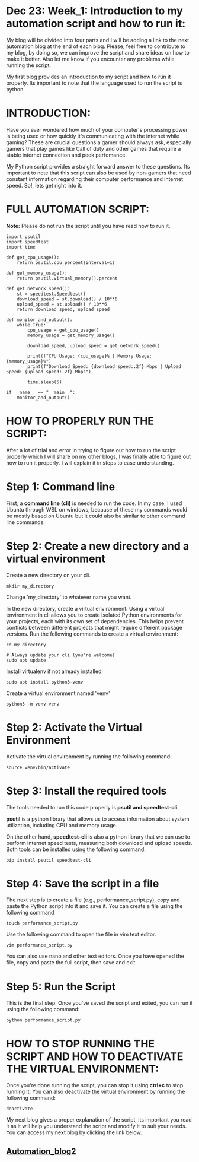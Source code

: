 # Dec 23: Week_1: Introduction to my automation script and how to run it:

My blog will be divided into four parts and I will be adding a link to the next automation blog at the end of each blog. Please, feel free to contribute to my blog, by doing so, we can improve the script and share ideas on how to make it better. Also let me know if you encounter any problems while running the script.

My first blog provides an introduction to my script and how to run it properly. Its important to note that the language used to run the script is python.

# INTRODUCTION:
Have you ever wondered how much of your computer's processing power is being used or how quickly it's communicating with the internet while gaming? These are crucial questions a gamer should always ask, especially gamers that play games like Call of duty and other games that require a stable internet connection and peek perfomance.

My Python script provides a straight forward answer to these questions. Its important to note that this script can also be used by non-gamers that need constant information regarding their computer performance and internet speed. So!, lets get right into it.

# FULL AUTOMATION SCRIPT:
**Note:** Please do not run the script until you have read how to run it.

```
import psutil
import speedtest
import time

def get_cpu_usage():
    return psutil.cpu_percent(interval=1)

def get_memory_usage():
    return psutil.virtual_memory().percent

def get_network_speed():
    st = speedtest.Speedtest()
    download_speed = st.download() / 10**6
    upload_speed = st.upload() / 10**6
    return download_speed, upload_speed

def monitor_and_output():
    while True:
        cpu_usage = get_cpu_usage()
        memory_usage = get_memory_usage()
        
        download_speed, upload_speed = get_network_speed()
  
        print(f"CPU Usage: {cpu_usage}% | Memory Usage: {memory_usage}%")
        print(f"Download Speed: {download_speed:.2f} Mbps | Upload Speed: {upload_speed:.2f} Mbps")

        time.sleep(5)

if __name__ == "__main__":
    monitor_and_output()
```

# HOW TO PROPERLY RUN THE SCRIPT:
After a lot of trial and error in trying to figure out how to run the script properly which I will share on my other blogs, I was finally able to figure out how to run it properly. I will explain it in steps to ease understanding.

# Step 1: Command line
First, a **command line (cli)** is needed to run the code. In my case, I used Ubuntu through WSL on windows, because of these my commands would be mostly based on Ubuntu but it could also be similar to other command line commands. 

# Step 2: Create a new directory and a virtual environment
Create a new directory on your cli.
```
mkdir my_directory
```
Change 'my_directory' to whatever name you want.

In the new directory, create a virtual environment. Using a virtual environment in cli allows you to create isolated Python environments for your projects, each with its own set of dependencies. This helps prevent conflicts between different projects that might require different package versions.
Run the following commands to create a virtual environment:
```
cd my_directory
```
```
# Always update your cli (you're welcome)
sudo apt update
```
Install virtualenv if not already installed
```
sudo apt install python3-venv
```
Create a virtual environment named 'venv'
```
python3 -m venv venv
```

# Step 2: Activate the Virtual Environment
Activate the virtual environment by running the following command:
```
source venv/bin/activate
```

# Step 3: Install the required tools
The tools needed to run this code properly is **psutil and speedtest-cli**.

**psutil** is a python library that allows us to access information about system utilization, including CPU and memory usage. 

On the other hand, **speedtest-cli** is also a python library that we can use to perform internet speed tests, measuring both download and upload speeds.
Both tools can be installed using the following command:
```
pip install psutil speedtest-cli
```

# Step 4: Save the script in a file
The next step is to create a file (e.g., performance_script.py), copy and paste the Python script into it and save it.
You can create a file using the following command
```
touch performance_script.py
```

Use the following command to open the file in vim text editor.
```
vim performance_script.py
```
You can also use nano and other text editors. Once you have opened the file, copy and paste the full script, then save and exit.

# Step 5: Run the Script
This is the final step. Once you've saved the script and exited, you can run it using the following command:
```
python performance_script.py
```

# HOW TO STOP RUNNING THE SCRIPT AND HOW TO DEACTIVATE THE VIRTUAL ENVIRONMENT:
Once you're done running the script, you can stop it using **ctrl+c** to stop running it. You can also deactivate the virtual environment by running the following command:
```
deactivate
```

My next blog gives a proper explanation of the script, its important you read it as it will help you understand the script and modify it to suit your needs. You can access my next blog by clicking the link below.

## [Automation_blog2](Automation_0.2.md)
